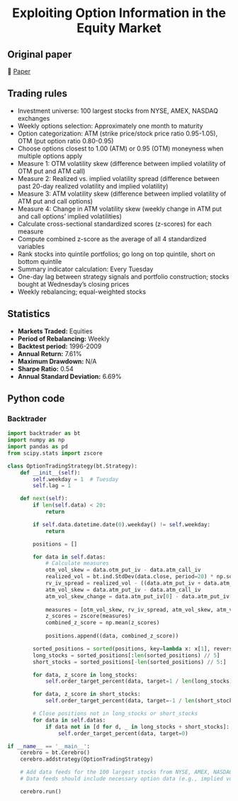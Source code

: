 <div align="center">
  <h1>Exploiting Option Information in the Equity Market</h1>
</div>

## Original paper

📕 [Paper](https://papers.ssrn.com/sol3/papers.cfm?abstract_id=2001461)

## Trading rules

- Investment universe: 100 largest stocks from NYSE, AMEX, NASDAQ exchanges
- Weekly options selection: Approximately one month to maturity
- Option categorization: ATM (strike price/stock price ratio 0.95-1.05), OTM (put option ratio 0.80-0.95)
- Choose options closest to 1.00 (ATM) or 0.95 (OTM) moneyness when multiple options apply
- Measure 1: OTM volatility skew (difference between implied volatility of OTM put and ATM call)
- Measure 2: Realized vs. implied volatility spread (difference between past 20-day realized volatility and implied volatility)
- Measure 3: ATM volatility skew (difference between implied volatility of ATM put and call options)
- Measure 4: Change in ATM volatility skew (weekly change in ATM put and call options’ implied volatilities)
- Calculate cross-sectional standardized scores (z-scores) for each measure
- Compute combined z-score as the average of all 4 standardized variables
- Rank stocks into quintile portfolios; go long on top quintile, short on bottom quintile
- Summary indicator calculation: Every Tuesday
- One-day lag between strategy signals and portfolio construction; stocks bought at Wednesday’s closing prices
- Weekly rebalancing; equal-weighted stocks

## Statistics

- **Markets Traded:** Equities
- **Period of Rebalancing:** Weekly
- **Backtest period:** 1996-2009
- **Annual Return:** 7.61%
- **Maximum Drawdown:** N/A
- **Sharpe Ratio:** 0.54
- **Annual Standard Deviation:** 6.69%

## Python code

### Backtrader

```python
import backtrader as bt
import numpy as np
import pandas as pd
from scipy.stats import zscore

class OptionTradingStrategy(bt.Strategy):
    def __init__(self):
        self.weekday = 1  # Tuesday
        self.lag = 1

    def next(self):
        if len(self.data) < 20:
            return

        if self.data.datetime.date(0).weekday() != self.weekday:
            return

        positions = []

        for data in self.datas:
            # Calculate measures
            otm_vol_skew = data.otm_put_iv - data.atm_call_iv
            realized_vol = bt.ind.StdDev(data.close, period=20) * np.sqrt(252)
            rv_iv_spread = realized_vol - ((data.atm_put_iv + data.atm_call_iv) / 2)
            atm_vol_skew = data.atm_put_iv - data.atm_call_iv
            atm_vol_skew_change = data.atm_put_iv[0] - data.atm_put_iv[-5]
            
            measures = [otm_vol_skew, rv_iv_spread, atm_vol_skew, atm_vol_skew_change]
            z_scores = zscore(measures)
            combined_z_score = np.mean(z_scores)
            
            positions.append((data, combined_z_score))

        sorted_positions = sorted(positions, key=lambda x: x[1], reverse=True)
        long_stocks = sorted_positions[:len(sorted_positions) // 5]
        short_stocks = sorted_positions[-len(sorted_positions) // 5:]

        for data, z_score in long_stocks:
            self.order_target_percent(data, target=1 / len(long_stocks))

        for data, z_score in short_stocks:
            self.order_target_percent(data, target=-1 / len(short_stocks))

        # Close positions not in long_stocks or short_stocks
        for data in self.datas:
            if data not in [d for d, _ in long_stocks + short_stocks]:
                self.order_target_percent(data, target=0)

if __name__ == '__main__':
    cerebro = bt.Cerebro()
    cerebro.addstrategy(OptionTradingStrategy)

    # Add data feeds for the 100 largest stocks from NYSE, AMEX, NASDAQ exchanges
    # Data feeds should include necessary option data (e.g., implied volatilities)

    cerebro.run()
```